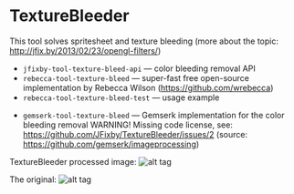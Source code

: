 # TextureBleeder
This tool solves spritesheet and texture bleeding (more about the topic: http://jfix.by/2013/02/23/opengl-filters/)
+ `jfixby-tool-texture-bleed-api` — color bleeding removal API
+ `rebecca-tool-texture-bleed` — super-fast free open-source implementation by Rebecca Wilson (https://github.com/wrebecca)
+ `rebecca-tool-texture-bleed-test` — usage example
- `gemserk-tool-texture-bleed` — Gemserk implementation for the color bleeding removal WARNING! Missing code license, see: https://github.com/JFixby/TextureBleeder/issues/2 (source: https://github.com/gemserk/imageprocessing)

TextureBleeder processed image:
![alt tag](https://cloud.githubusercontent.com/assets/1580663/10712269/e9413c1a-7a95-11e5-9785-008e429a18da.png)

The original:
![alt tag](https://cloud.githubusercontent.com/assets/1580663/10712275/236b8b0c-7a96-11e5-9bec-e7ae4afc1b10.png)

